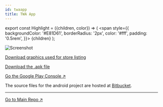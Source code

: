 ```yaml
---
id: twaapp
title: TWA App
---
```


export const Highlight = ({children, color}) => ( <span style={{
      backgroundColor: '#E81D61',
      borderRadius: '2px',
      color: '#fff',
      padding: '0.5rem',
    }}> {children} </span> ); 

![Screenshot](img/bannerplay.jpg)

[<Highlight>Download graphics used for store listing</Highlight>](https://drive.google.com/open?id=1obm8BtHsaCcAQ0uzS5wSk7bHw9crE6YQ)


[<Highlight>Download the .apk file</Highlight>](https://partner.kaarva.com/kaarva.apk)

[Go the Google Play Console ↗](https://play.google.com/apps/publish/?account=5784087422033183003#AppListPlace)

The source files for the android project are hosted at [Bitbucket](https://bitbucket.org/kaarvatech/kaarva-droid/src).

___

[Go to Main Repo ↗](https://drive.google.com/open?id=11KXuPq4HX1llnvEmzUOvAOFbjy5nM95N)